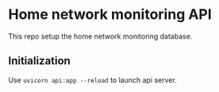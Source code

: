 # Home network monitoring API

This repo setup the home network monitoring database.

## Initialization

Use `uvicorn api:app --reload` to launch api server.